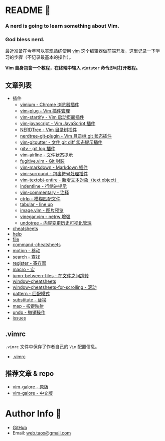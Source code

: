 # README 📑

### **A nerd is going to learn something about Vim.**

### **God bless nerd.**

最近准备在今年可以实现熟练使用 [vim](https://www.vim.org) 这个编辑器做前端开发，这里记录一下学习的步骤（不记录最基本的操作）。

**Vim 自身包含一个教程，在终端中输入 `vimtutor` 命令即可打开教程。**

## 文章列表

* 插件
  * [vimium - Chrome 浏览器插件](./plugin/vimium.md)
  * [vim-plug - Vim 插件管理](./plugin/vim-plug.md)
  * [vim-startify - Vim 启动页面插件](./plugin/vim-startify.md)
  * [vim-javascript - Vim JavaScript 插件](./plugin/vim-javascript.md)
  * [NERDTree - Vim 目录树插件](./plugin/nerdtree.md)
  * [nerdtree-git-plugin - Vim 目录树 git 状态插件](./plugin/nerdtree-git-plugin.md)
  * [vim-gitgutter - 文件 git diff 状态提示插件](./plugin/vim-gitgutter.md)
  * [gitv - git log 插件](./plugin/gitv.md)
  * [vim-airline - 文件状态提示](./plugin/vim-airline.md)
  * [fugitive.vim - Git 封装](./plugin/fugitive.vim.md)
  * [vim-markdown - Markdown 插件](./plugin/vim-markdown.md)
  * [vim-surround - 包裹符号处理插件](./plugin/vim-surround.md)
  * [vim-textobj-entire - 新增文本对象（text object）](./plugin/vim-textobj-entire.md)
  * [indentline - 行缩进提示](./plugin/indentline.md)
  * [vim-commentary - 注释](./plugin/vim-commentary.md)
  * [ctrlp - 模糊匹配文件](./plugin/ctrlp.md)
  * [tabular - line up](./plugin/tabular.md)
  * [image.vim - 图片预览](./plugin/image.vim.md)
  * [vinegar.vim - netrw 增强](./plugin/vinegar.md)
  * [undotree - 内容变更历史可视化管理](./plugin/undotree.md)
* [cheatsheets](./cheatsheets.md)
* [help](./help.md)
* [file](./file.md)
* [command-cheatsheets](./command-cheatsheets.md)
* [motion - 移动](./mition.md)
* [search - 查找](./search.md)
* [register - 寄存器](./register.md)
* [macro - 宏](./macro.md)
* [jump-between-files - 在文件之间跳转](./jump-between-files.md)
* [window-cheatsheets](./window-cheatsheets.md)
* [window-cheatsheets-for-scrolling - 滚动](./command-cheatsheets-scrolling.md)
* [pattern - 匹配模式](./pattern.md)
* [substitute - 替换](./substitute.md)
* [map - 按键映射](./map.md)
* [undo - 撤销操作](./undo.md)
* [issues](./issues.md)

## .vimrc

`.vimrc` 文件中保存了作者自己的 `Vim` 配置信息。

* [.vimrc](./.vimrc)


## 推荐文章 & repo

* [vim-galore - 原版](https://github.com/mhinz/vim-galore)
* [vim-galore - 中文版](https://github.com/wsdjeg/vim-galore-zh_cn)

# Author Info 🦉

* [GitHub](https://github.com/Tao-Quixote)
* Email: <web.taox@gmail.com>
